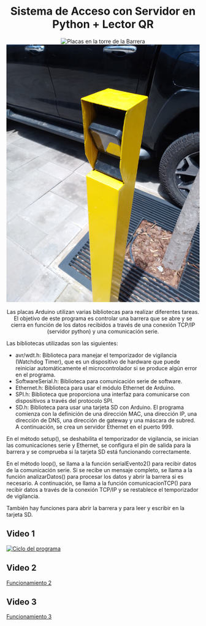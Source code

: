 <h1 align="center">Sistema de Acceso con Servidor en Python + Lector QR</h1>

<p align="center">
  <img src="imagen1.jpg" alt="Placas en la torre de la Barrera">
  <img src="imagen2.jpg" alt="Lector QR">
</p>

<p align="center">
  Las placas Arduino utilizan varias bibliotecas para realizar diferentes tareas. El objetivo de este programa es controlar una barrera que se abre y se cierra en función de los datos recibidos a través de una conexión TCP/IP (servidor python) y una comunicación serie.

Las bibliotecas utilizadas son las siguientes:

* avr/wdt.h: Biblioteca para manejar el temporizador de vigilancia (Watchdog Timer), que es un dispositivo de hardware que puede reiniciar automáticamente el microcontrolador si se produce algún error en el programa.
* SoftwareSerial.h: Biblioteca para comunicación serie de software.
* Ethernet.h: Biblioteca para usar el módulo Ethernet de Arduino.
* SPI.h: Biblioteca que proporciona una interfaz para comunicarse con dispositivos a través del protocolo SPI.
* SD.h: Biblioteca para usar una tarjeta SD con Arduino.
El programa comienza con la definición de una dirección MAC, una dirección IP, una dirección de DNS, una dirección de gateway y una máscara de subred. A continuación, se crea un servidor Ethernet en el puerto 999.

En el método setup(), se deshabilita el temporizador de vigilancia, se inician las comunicaciones serie y Ethernet, se configura el pin de salida para la barrera y se comprueba si la tarjeta SD está funcionando correctamente.

En el método loop(), se llama a la función serialEvento2() para recibir datos de la comunicación serie. Si se recibe un mensaje completo, se llama a la función analizarDatos() para procesar los datos y abrir la barrera si es necesario. A continuación, se llama a la función comunicacionTCP() para recibir datos a través de la conexión TCP/IP y se restablece el temporizador de vigilancia.

También hay funciones para abrir la barrera y para leer y escribir en la tarjeta SD.
</p>


## Video 1

[![Ciclo del programa](https://img.youtube.com/vi/y_g7Ybj4uo8/0.jpg)](https://www.youtube.com/watch?v=y_g7Ybj4uo8)


## Video 2

[Funcionamiento 2](https://www.youtube.com/shorts/3x2ztXqxOoI)

## Video 3

[Funcionamiento 3](https://www.youtube.com/shorts/i5eDsn3USb0)















